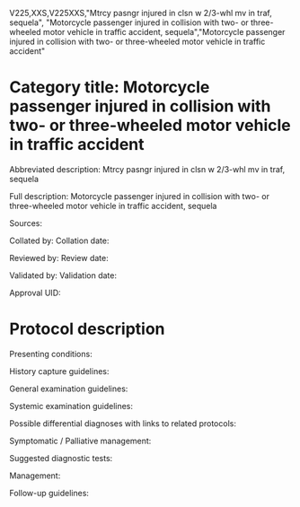 V225,XXS,V225XXS,"Mtrcy pasngr injured in clsn w 2/3-whl mv in traf, sequela", "Motorcycle passenger injured in collision with two- or three-wheeled motor vehicle in traffic accident, sequela","Motorcycle passenger injured in collision with two- or three-wheeled motor vehicle in traffic accident"
# Category title: Motorcycle passenger injured in collision with two- or three-wheeled motor vehicle in traffic accident

Abbreviated description: Mtrcy pasngr injured in clsn w 2/3-whl mv in traf, sequela

Full description: Motorcycle passenger injured in collision with two- or three-wheeled motor vehicle in traffic accident, sequela

Sources:

Collated by:
Collation date:

Reviewed by:
Review date:

Validated by:
Validation date:

Approval UID:

# Protocol description

Presenting conditions:

History capture guidelines:

General examination guidelines:

Systemic examination guidelines:

Possible differential diagnoses with links to related protocols:

Symptomatic / Palliative management:

Suggested diagnostic tests:

Management:

Follow-up guidelines:
